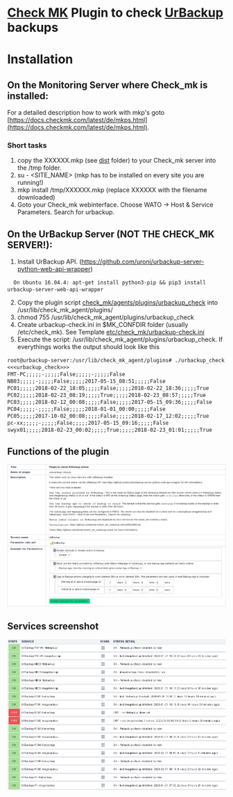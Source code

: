 # [Check MK](https://checkmk.com) Plugin to check [UrBackup](http://www.urbackup.org) backups

# Installation

## On the Monitoring Server where Check_mk is installed:
For a detailed description how to work with mkp's goto [https://docs.checkmk.com/latest/de/mkps.html](https://docs.checkmk.com/latest/de/mkps.html).

### Short tasks
1. copy the XXXXXX.mkp (see [dist](dist) folder) to your Check_mk server into the /tmp folder.
2. su - <SITE_NAME> (mkp has to be installed on every site you are running!)
3. mkp install /tmp/XXXXXX.mkp (replace XXXXXX with the filename downloaded)
4. Goto your Check_mk webinterface. Choose WATO -> Host & Service Parameters. Search for urbackup.

## On the UrBackup Server (NOT THE CHECK_MK SERVER!):
1. Install UrBackup API. (https://github.com/uroni/urbackup-server-python-web-api-wrapper)
```
  On Ubuntu 16.04.4: apt-get install python3-pip && pip3 install urbackup-server-web-api-wrapper
```
2. Copy the plugin script [check_mk/agents/plugins/urbackup_check](check_mk/agents/plugins/urbackup_check) into /usr/lib/check_mk_agent/plugins/
3. chmod 755 /usr/lib/check_mk_agent/plugins/urbackup_check
4. Create urbackup-check.ini in $MK_CONFDIR folder (usually /etc/check_mk). See Template [etc/check_mk/urbackup-check.ini](etc/check_mk/urbackup-check.ini)
5. Execute the script: /usr/lib/check_mk_agent/plugins/urbackup_check. If everythings works the output should look like this
```
root@urbackup-server:/usr/lib/check_mk_agent/plugins# ./urbackup_check
<<<urbackup_check>>>
FMT-PC;;;;;-;;;;;False;;;;;-;;;;;False
NB03;;;;;-;;;;;False;;;;;2017-05-15_08:51;;;;;False
PC01;;;;;2018-02-22_18:05;;;;;False;;;;;2018-02-22_18:36;;;;;True
PC02;;;;;2018-02-23_08:19;;;;;True;;;;;2018-02-23_08:57;;;;;True
PC03;;;;;2018-02-12_00:08;;;;;False;;;;;2017-05-15_09:36;;;;;False
PC04;;;;;-;;;;;False;;;;;2018-01-01_00:00;;;;;False
PC05;;;;;2017-10-02_00:08;;;;;False;;;;;2018-02-17_12:02;;;;;True
pc-xx;;;;;-;;;;;False;;;;;2017-05-15_09:16;;;;;False
swyx01;;;;;2018-02-23_00:02;;;;;True;;;;;2018-02-23_01:01;;;;;True
```

## Functions of the plugin
![](https://github.com/edvler/check_mk-urbackup-check/blob/master/docs/urbackup-check_man-page.png)

## Services screenshot
![](https://github.com/edvler/check_mk-urbackup-check/blob/master/docs/example-services-screenshot.png)
